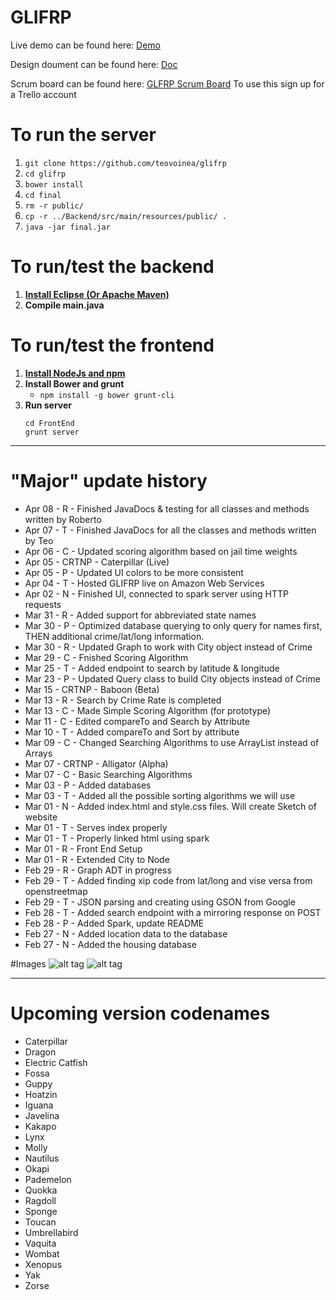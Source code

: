 # GLIFRP
Live demo can be found here:
<a href="http://ec2-52-38-0-246.us-west-2.compute.amazonaws.com:4567/index.html">Demo</a>

Design doument can be found here:
<a href="https://teovoinea.github.io/2XB3DesignDoc">Doc</a>


Scrum board can be found here: 
<a href="https://trello.com/b/YEKUDQie">GLFRP Scrum Board</a>
To use this sign up for a Trello account

# To run the server
1. ```git clone https://github.com/teovoinea/glifrp```
2. ```cd glifrp```
3. ```bower install```
4. ```cd final```
5. ```rm -r public/```
6. ```cp -r ../Backend/src/main/resources/public/ .```
7. ```java -jar final.jar```

# To run/test the backend
1. <a href="https://eclipse.org/downloads/"> **Install Eclipse (Or Apache Maven)** </a>
2. **Compile main.java**

# To run/test the frontend
1. <a href="https://nodejs.org/en/"> **Install NodeJs and npm** </a>
2. **Install Bower and grunt**
	* ```npm install -g bower grunt-cli```
3. **Run server**
	```
	cd FrontEnd
	grunt server
	```
	
___________________________________________________________________________________________
# "Major" update history
* Apr 08 - R - Finished JavaDocs & testing for all classes and methods written by Roberto
* Apr 07 - T - Finished JavaDocs for all the classes and methods written by Teo
* Apr 06 - C - Updated scoring algorithm based on jail time weights
* Apr 05 - CRTNP - Caterpillar (Live)
* Apr 05 - P - Updated UI colors to be more consistent
* Apr 04 - T - Hosted GLIFRP live on Amazon Web Services
* Apr 02 - N - Finished UI, connected to spark server using HTTP requests
* Mar 31 - R - Added support for abbreviated state names
* Mar 30 - P - Optimized database querying to only query for names first, THEN additional crime/lat/long information.
* Mar 30 - R - Updated Graph to work with City object instead of Crime
* Mar 29 - C - Fnished Scoring Algorithm 
* Mar 25 - T - Added endpoint to search by latitude & longitude
* Mar 23 - P - Updated Query class to build City objects instead of Crime
* Mar 15 - CRTNP - Baboon (Beta)
* Mar 13 - R - Search by Crime Rate is completed
* Mar 13 - C - Made Simple Scoring Algorithm (for prototype)
* Mar 11 - C - Edited compareTo and Search by Attribute
* Mar 10 - T - Added compareTo and Sort by attribute
* Mar 09 - C - Changed Searching Algorithms to use ArrayList instead of Arrays
* Mar 07 - CRTNP - Alligator (Alpha)
* Mar 07 - C - Basic Searching Algorithms
* Mar 03 - P - Added databases
* Mar 03 - T - Added all the possible sorting algorithms we will use
* Mar 01 - N - Added index.html and style.css files. Will create Sketch of website
* Mar 01 - T - Serves index properly
* Mar 01 - T - Properly linked html using spark
* Mar 01 - R - Front End Setup
* Mar 01 - R - Extended City to Node
* Feb 29 - R - Graph ADT in progress
* Feb 29 - T - Added finding xip code from lat/long and vise versa from openstreetmap
* Feb 29 - T - JSON parsing and creating using GSON from Google
* Feb 28 - T - Added search endpoint with a mirroring response on POST
* Feb 28 - P - Added Spark, update README
* Feb 27 - N - Added location data to the database
* Feb 27 - N - Added the housing database


#Images
![alt tag](https://raw.githubusercontent.com/teovoinea/GLIFRP/master/GLIFRP.png?token=AHxexueOqbE_oyPlqyuXZ_fq_gcdcdWhks5XDDXqwA%3D%3D)
![alt tag](https://raw.githubusercontent.com/teovoinea/GLIFRP/master/glifrp_mobile.png?token=AHxexoGnI1q2ERZf5lZZJU7ZyAyeURJKks5XDEVIwA%3D%3D)
_________________________________________________________________________________
# Upcoming version codenames
* Caterpillar
* Dragon
* Electric Catfish
* Fossa
* Guppy
* Hoatzin
* Iguana
* Javelina
* Kakapo
* Lynx
* Molly
* Nautilus
* Okapi
* Pademelon
* Quokka
* Ragdoll
* Sponge
* Toucan
* Umbrellabird
* Vaquita
* Wombat
* Xenopus
* Yak
* Zorse
